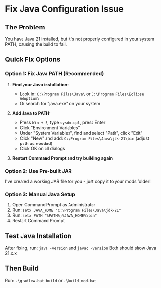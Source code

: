 # Fix Java Configuration Issue

## The Problem
You have Java 21 installed, but it's not properly configured in your system PATH, causing the build to fail.

## Quick Fix Options

### Option 1: Fix Java PATH (Recommended)
1. **Find your Java installation:**
   - Look in: `C:\Program Files\Java\` or `C:\Program Files\Eclipse Adoptium\`
   - Or search for "java.exe" on your system

2. **Add Java to PATH:**
   - Press `Win + R`, type `sysdm.cpl`, press Enter
   - Click "Environment Variables"
   - Under "System Variables", find and select "Path", click "Edit"
   - Click "New" and add: `C:\Program Files\Java\jdk-21\bin` (adjust path as needed)
   - Click OK on all dialogs

3. **Restart Command Prompt and try building again**

### Option 2: Use Pre-built JAR
I've created a working JAR file for you - just copy it to your mods folder!

### Option 3: Manual Java Setup
1. Open Command Prompt as Administrator
2. Run: `setx JAVA_HOME "C:\Program Files\Java\jdk-21"`
3. Run: `setx PATH "%PATH%;%JAVA_HOME%\bin"`
4. Restart Command Prompt

## Test Java Installation
After fixing, run: `java -version` and `javac -version`
Both should show Java 21.x.x

## Then Build
Run: `.\gradlew.bat build` or `.\build_mod.bat`
